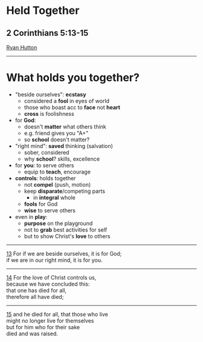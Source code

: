 <!-- .slide: <%= bg("unsplash-Jztmx9yqjBw-stars.jpg") %> id="title" -->
# Held Together
## 2 Corinthians 5:13-15

[Ryan Hutton](https://unsplash.com/photos/Jztmx9yqjBw "caption")

---
<!-- .slide: background="white" -->
# What **holds** you together? 

>>>
+ "beside ourselves": **ecstasy**
  + considered a **fool** in eyes of world
  + those who boast acc to **face** not **heart**
  + **cross** is foolishness
+ for **God**:
  + doesn't **matter** what others think
  + e.g. friend gives you "A+"
  + so **school** doesn't matter? 
+ "right mind": **saved** thinking (salvation)
  + sober, considered
  + why **school**? skills, excellence
+ for **you**: to serve others
  + equip to **teach**, encourage
+ **controls**: holds together
  + not **compel** (push, motion)
  + keep **disparate**/competing parts 
    + in **integral** whole
  + **fools** for God
  + **wise** to serve others
+ even in **play**:
  + **purpose** on the playground
  + not to **grab** best activities for self
  + but to show Christ's **love** to others

---
[13](# "ref")
For if we are beside ourselves, it is for God; <br>
if we are in our right mind, it is for you.

---
[14](# "ref")
For the love of Christ controls us,  <br>
because we have concluded this:  <br>
that one has died for all,  <br>
therefore all have died; 

---
[15](# "ref")
and he died for all, that those who live  <br>
might no longer live for themselves  <br>
but for him who for their sake  <br>
died and was raised.
